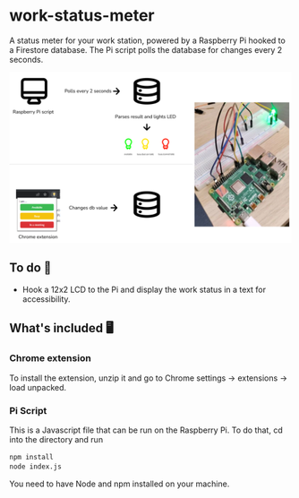 # work-status-meter
A status meter for your work station, powered by a Raspberry Pi hooked to a Firestore database. The Pi script polls the database for changes every 2 seconds.
<p float="center">
  <img src="diagram.png" width="600" />
</p>

## To do 🚀
- Hook a 12x2 LCD to the Pi and display the work status in a text for accessibility.

## What's included 🖥️ 
### Chrome extension
To install the extension, unzip it and go to Chrome settings -> extensions -> load unpacked. 
### Pi Script
This is a Javascript file that can be run on the Raspberry Pi. To do that, cd into the directory and run 
```sh
npm install
node index.js
```
You need to have Node and npm installed on your machine.

